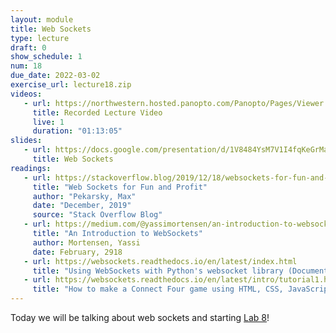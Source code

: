 ```yaml
---
layout: module
title: Web Sockets
type: lecture
draft: 0
show_schedule: 1
num: 18
due_date: 2022-03-02
exercise_url: lecture18.zip
videos: 
   - url: https://northwestern.hosted.panopto.com/Panopto/Pages/Viewer.aspx?id=ad10f399-6056-49b2-af7e-ae4c013096cf
     title: Recorded Lecture Video
     live: 1
     duration: "01:13:05"
slides:
   - url: https://docs.google.com/presentation/d/1V8484YsM7V1I4fqKeGrMaq6e24GpraTiXYJSvMDk1Mc/edit?usp=sharing
     title: Web Sockets
readings:
   - url: https://stackoverflow.blog/2019/12/18/websockets-for-fun-and-profit/
     title: "Web Sockets for Fun and Profit"
     author: "Pekarsky, Max"
     date: "December, 2019"
     source: "Stack Overflow Blog"
   - url: https://medium.com/@yassimortensen/an-introduction-to-websockets-10b131182559
     title: "An Introduction to WebSockets"
     author: Mortensen, Yassi 
     date: February, 2918
   - url: https://websockets.readthedocs.io/en/latest/index.html
     title: "Using WebSockets with Python's websocket library (Documentation)"
   - url: https://websockets.readthedocs.io/en/latest/intro/tutorial1.html
     title: "How to make a Connect Four game using HTML, CSS, JavaScript, and the websockets Python library"
---
```



Today we will be talking about web sockets and starting [Lab 8](../assignments/lab08)!